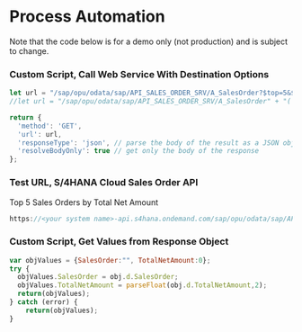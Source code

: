 # Process Automation

Note that the code below is for a demo only (not production) and is subject to change.

### Custom Script, Call Web Service With Destination Options

```javascript
let url = "/sap/opu/odata/sap/API_SALES_ORDER_SRV/A_SalesOrder?$top=5&$orderby=TotalNetAmount desc";
//let url = "/sap/opu/odata/sap/API_SALES_ORDER_SRV/A_SalesOrder" + "('" + salesOrder + "')";

return {
  'method': 'GET',
  'url': url,
  'responseType': 'json', // parse the body of the result as a JSON object
  'resolveBodyOnly': true // get only the body of the response
};
```
### Test URL, S/4HANA Cloud Sales Order API

Top 5 Sales Orders by Total Net Amount

```javascript
https://<your system name>-api.s4hana.ondemand.com/sap/opu/odata/sap/API_SALES_ORDER_SRV/A_SalesOrder?$top=5&$orderby=TotalNetAmount%20desc
```

### Custom Script, Get Values from Response Object

```javascript
var objValues = {SalesOrder:"", TotalNetAmount:0};
try {
  objValues.SalesOrder = obj.d.SalesOrder;
  objValues.TotalNetAmount = parseFloat(obj.d.TotalNetAmount,2);
  return(objValues);
} catch (error) {
    return(objValues);
}
```
